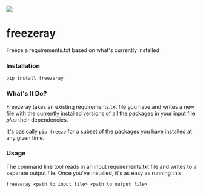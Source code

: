 ![](http://i.imgur.com/ZnHpuWF.jpg)

freezeray
=========

Freeze a requirements.txt based on what's currently installed

### Installation ###

`pip install freezeray`

### What's It Do? ###

Freezeray takes an existing requirements.txt file you have and writes a new file with the currently installed versions of all the packages in your input file *plus* their dependencies.

It's basically `pip freeze` for a subset of the packages you have installed at any given time.

### Usage ###

The command line tool reads in an input requirements.txt file and writes to a separate output file. Once you've installed, it's as easy as running this:

```
freezeray <path to input file> <path to output file>
```
